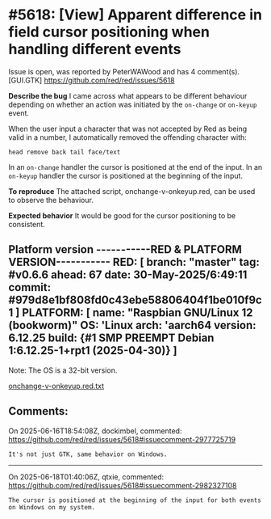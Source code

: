 
#5618: [View] Apparent difference in field cursor positioning when handling different events
================================================================================
Issue is open, was reported by PeterWAWood and has 4 comment(s).
[GUI.GTK]
<https://github.com/red/red/issues/5618>

**Describe the bug**
I came across what appears to be different behaviour depending on whether an action was initiated by the `on-change` or `on-keyup` event.

When the user input a character that was not accepted by Red as being valid in a number, I automatically removed the offending character with:
```
head remove back tail face/text
```
In an `on-change` handler the cursor is positioned at the end of the input. In an `on-keyup` handler the cursor is positioned at the beginning of the input.

**To reproduce**
The attached script, onchange-v-onkeyup.red, can be used to observe the behaviour.

**Expected behavior**
It would be good for the cursor positioning to be consistent.

**Platform version**
-----------RED & PLATFORM VERSION----------- 
RED: [ branch: "master" tag: #v0.6.6 ahead: 67 date: 30-May-2025/6:49:11 commit: #979d8e1bf808fd0c43ebe58806404f1be010f9c1 ]
PLATFORM: [ name: "Raspbian GNU/Linux 12 (bookworm)" OS: 'Linux arch: 'aarch64 version: 6.12.25 build: {#1 SMP PREEMPT Debian 1:6.12.25-1+rpt1 (2025-04-30)} ]
--------------------------------------------

Note: The OS is a 32-bit version.

[onchange-v-onkeyup.red.txt](https://github.com/user-attachments/files/20742959/onchange-v-onkeyup.red.txt)


Comments:
--------------------------------------------------------------------------------

On 2025-06-16T18:54:08Z, dockimbel, commented:
<https://github.com/red/red/issues/5618#issuecomment-2977725719>

    It's not just GTK, same behavior on Windows.

--------------------------------------------------------------------------------

On 2025-06-18T01:40:06Z, qtxie, commented:
<https://github.com/red/red/issues/5618#issuecomment-2982327108>

    The cursor is positioned at the beginning of the input for both events on Windows on my system.

